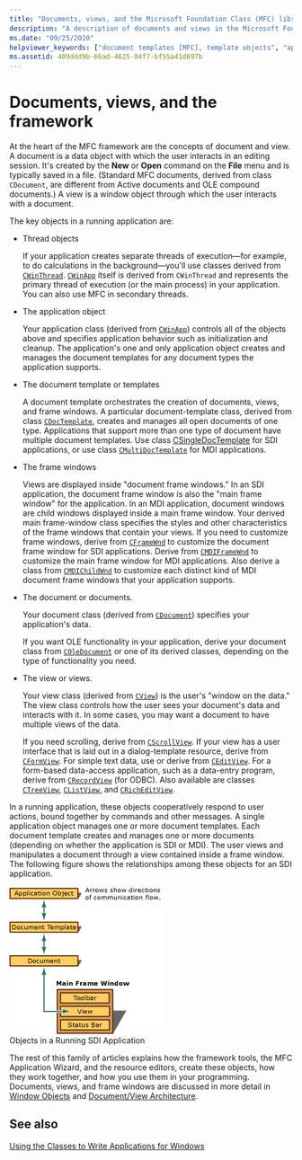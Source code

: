 ```yaml
---
title: "Documents, views, and the Microsoft Foundation Class (MFC) library framework"
description: "A description of documents and views in the Microsoft Foundation Class (MFC) library."
ms.date: "09/25/2020"
helpviewer_keywords: ["document templates [MFC], template objects", "applications [MFC]", "MFC, application framework", "application objects [MFC], relation to other MFC objects", "documents [MFC]", "MFC, documents", "document objects [MFC], in relation to other MFC objects", "view objects [MFC], relation to other MFC objects", "MFC, views", "document/view architecture [MFC], about document/view architecture", "objects [MFC], MFC applications", "MFC object relationships", "thread objects [MFC]"]
ms.assetid: 409ddd9b-66ad-4625-84f7-bf55a41d697b
---
```

# Documents, views, and the framework

At the heart of the MFC framework are the concepts of document and view. A document is a data object with which the user interacts in an editing session. It's created by the **New** or **Open** command on the **File** menu and is typically saved in a file. (Standard MFC documents, derived from class `CDocument`, are different from Active documents and OLE compound documents.) A view is a window object through which the user interacts with a document.

The key objects in a running application are:

- Thread objects

   If your application creates separate threads of execution—for example, to do calculations in the background—you'll use classes derived from [`CWinThread`](reference/cwinthread-class.md). [`CWinApp`](reference/cwinapp-class.md) itself is derived from `CWinThread` and represents the primary thread of execution (or the main process) in your application. You can also use MFC in secondary threads.

- The application object

   Your application class (derived from [`CWinApp`](reference/cwinapp-class.md)) controls all of the objects above and specifies application behavior such as initialization and cleanup. The application's one and only application object creates and manages the document templates for any document types the application supports.

- The document template or templates

   A document template orchestrates the creation of documents, views, and frame windows. A particular document-template class, derived from class [`CDocTemplate`](reference/cdoctemplate-class.md), creates and manages all open documents of one type. Applications that support more than one type of document have multiple document templates. Use class [CSingleDocTemplate](reference/csingledoctemplate-class.md) for SDI applications, or use class [`CMultiDocTemplate`](reference/cmultidoctemplate-class.md) for MDI applications.

- The frame windows

   Views are displayed inside "document frame windows." In an SDI application, the document frame window is also the "main frame window" for the application. In an MDI application, document windows are child windows displayed inside a main frame window. Your derived main frame-window class specifies the styles and other characteristics of the frame windows that contain your views. If you need to customize frame windows, derive from [`CFrameWnd`](reference/cframewnd-class.md) to customize the document frame window for SDI applications. Derive from [`CMDIFrameWnd`](reference/cmdiframewnd-class.md) to customize the main frame window for MDI applications. Also derive a class from [`CMDIChildWnd`](reference/cmdichildwnd-class.md) to customize each distinct kind of MDI document frame windows that your application supports.

- The document or documents.

   Your document class (derived from [`CDocument`](reference/cdocument-class.md)) specifies your application's data.

   If you want OLE functionality in your application, derive your document class from [`COleDocument`](reference/coledocument-class.md) or one of its derived classes, depending on the type of functionality you need.

- The view or views.

   Your view class (derived from [`CView`](reference/cview-class.md)) is the user's "window on the data." The view class controls how the user sees your document's data and interacts with it. In some cases, you may want a document to have multiple views of the data.

   If you need scrolling, derive from [`CScrollView`](reference/cscrollview-class.md). If your view has a user interface that is laid out in a dialog-template resource, derive from [`CFormView`](reference/cformview-class.md). For simple text data, use or derive from [`CEditView`](reference/ceditview-class.md). For a form-based data-access application, such as a data-entry program, derive from [`CRecordView`](reference/crecordview-class.md) (for ODBC). Also available are classes [`CTreeView`](reference/ctreeview-class.md), [`CListView`](reference/clistview-class.md), and [`CRichEditView`](reference/cricheditview-class.md).

In a running application, these objects cooperatively respond to user actions, bound together by commands and other messages. A single application object manages one or more document templates. Each document template creates and manages one or more documents (depending on whether the application is SDI or MDI). The user views and manipulates a document through a view contained inside a frame window. The following figure shows the relationships among these objects for an SDI application.

![Diagram of the objects in a running SDI application.](../mfc/media/vc386v1.gif "Objects in a running SDI application")\
Objects in a Running SDI Application

The rest of this family of articles explains how the framework tools, the MFC Application Wizard, and the resource editors, create these objects, how they work together, and how you use them in your programming. Documents, views, and frame windows are discussed in more detail in [Window Objects](window-objects.md) and [Document/View Architecture](document-view-architecture.md).

## See also

[Using the Classes to Write Applications for Windows](using-the-classes-to-write-applications-for-windows.md)
